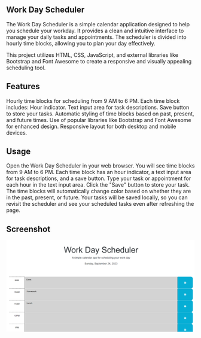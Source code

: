 ## Work Day Scheduler
The Work Day Scheduler is a simple calendar application designed to help you schedule your workday. It provides a clean and intuitive interface to manage your daily tasks and appointments. The scheduler is divided into hourly time blocks, allowing you to plan your day effectively.

This project utilizes HTML, CSS, JavaScript, and external libraries like Bootstrap and Font Awesome to create a responsive and visually appealing scheduling tool.

## Features
Hourly time blocks for scheduling from 9 AM to 6 PM.
Each time block includes:
Hour indicator.
Text input area for task descriptions.
Save button to store your tasks.
Automatic styling of time blocks based on past, present, and future times.
Use of popular libraries like Bootstrap and Font Awesome for enhanced design.
Responsive layout for both desktop and mobile devices.

## Usage
Open the Work Day Scheduler in your web browser.
You will see time blocks from 9 AM to 6 PM.
Each time block has an hour indicator, a text input area for task descriptions, and a save button.
Type your task or appointment for each hour in the text input area.
Click the "Save" button to store your task.
The time blocks will automatically change color based on whether they are in the past, present, or future.
Your tasks will be saved locally, so you can revisit the scheduler and see your scheduled tasks even after refreshing the page.

## Screenshot
![Image of application showing header and several time slots](image.png)